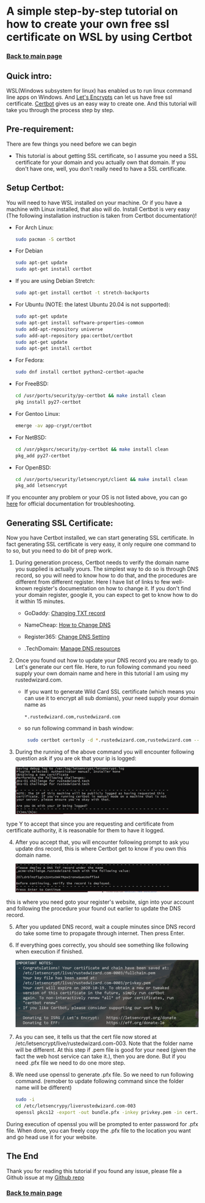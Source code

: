 # A simple step-by-step tutorial on how to create your own free ssl certificate on WSL by using Certbot

### [Back to main page](https://rustedwizard.github.io)

## Quick intro:

WSL(Windows subsystem for linux) has enabled us to run linux command line apps on Windows. And [Let's Encrypts](https://letsencrypt.org/) can let us have free ssl certificate. [Certbot](https://certbot.eff.org/) gives us an easy way to create one. And this tutorial will take you through the process step by step.

## Pre-requirement:

There are few things you need before we can begin

* This tutorial is about getting SSL certificate, so I assume you need a SSL certificate for your domain and you actually own that domain. If you don't have one, well, you don't really need to have a SSL certificate.

## Setup Certbot:

You will need to have WSL installed on your machine. Or if you have a machine with Linux installed, that also will do. Install Certbot is very easy (The following installation instruction is taken from Certbot documentation)!

* For Arch Linux:

    ```bash
    sudo pacman -S certbot
    ```

* For Debian

    ```bash
    sudo apt-get update
    sudo apt-get install certbot
    ```

* If you are using Debian Stretch:

    ```bash
    sudo apt-get install certbot -t stretch-backports
    ```

* For Ubuntu (NOTE: the latest Ubuntu 20.04 is not supported):

    ```bash
    sudo apt-get update
    sudo apt-get install software-properties-common
    sudo add-apt-repository universe
    sudo add-apt-repository ppa:certbot/certbot
    sudo apt-get update
    sudo apt-get install certbot
    ```

* For Fedora:

    ```bash
    sudo dnf install certbot python2-certbot-apache
    ```

* For FreeBSD:

    ```bash
    cd /usr/ports/security/py-certbot && make install clean
    pkg install py27-certbot
    ```

* For Gentoo Linux:

    ```bash
    emerge -av app-crypt/certbot
    ```

* For NetBSD:

    ```bash
    cd /usr/pkgsrc/security/py-certbot && make install clean
    pkg_add py27-certbot
    ```

* For OpenBSD:

    ```bash
    cd /usr/ports/security/letsencrypt/client && make install clean
    pkg_add letsencrypt
    ```

If you encounter any problem or your OS is not listed above, you can go [here](https://certbot.eff.org/docs/install.html#) for official documentation for troubleshooting.

## Generating SSL Certificate:

Now you have Certbot installed, we can start generating SSL certificate. In fact generating SSL certificate is very easy, it only require one command to to so, but you need to do bit of prep work.

1. During generation process, Certbot needs to verify the domain name you supplied is actually yours. The simplest way to do so is through DNS record, so you will need to know how to do that, and the procedures are different from different register. Here I have list of links to few well-known register's documentation on how to change it. If you don't find your domain register, google it, you can expect to get to know how to do it within 15 minutes.

    * GoDaddy: [Changing TXT record](https://ca.godaddy.com/help/change-a-txt-record-19233)

    * NameCheap: [How to Change DNS](https://www.namecheap.com/support/knowledgebase/article.aspx/767/10/how-to-change-dns-for-a-domain)

    * Register365: [Change DNS Setting](https://www.register365.com/knowledge/1159-changing_your_domains_dns_settings.html)

    * .TechDomain: [Manage DNS resources](https://controlpanel.tech/kb/node/636)

2. Once you found out how to update your DNS record you are ready to go. Let's generate our cert file. Here, to run following command you need supply your own domain name and here in this tutorial I am using my rustedwizard.com.
    * If you want to generate Wild Card SSL certificate (which means you can use it to encrypt all sub domians), your need supply your domain name as

        ```*.rustedwizard.com,rustedwizard.com```

    * so run following command in bash window:

        ```bash
         sudo certbot certonly -d *.rustedwizard.com,rustedwizard.com --manual --preferred-challenges dns
        ```

3. During the running of the above command you will encounter following question ask if you are ok that your ip is logged:

    ![Log your IP](/images/certbot/IP.PNG)

type Y to accept that since you are requesting and certificate from certificate authority, it is reasonable for them to have it logged.

4. After you accept that, you will encounter following prompt to ask you update dns record, this is where Certbot get to know if you own this domain name.

    ![Update your DNS](/images/certbot/UpdateDNS.PNG)

this is where you need goto your register's website, sign into your account and following the procedure your found out earlier to update the DNS record.

5. After you updated DNS record, wait a couple minutes since DNS record do take some time to propagate through internet. Then press Enter.

6. If everything goes correctly, you should see something like following when execution if finished.

    ![Generation succeeded](/images/certbot/Finished.PNG)

7. As you can see, it tells us that the cert file now stored at /etc/letsencrypt/live/rustedwizard.com-003. Note that the folder name will be different. At this step if .pem file is good for your need (given the fact the web host service can take it.), then you are done. But if you need .pfx file we need to do one more step.

8. We need use openssl to generate .pfx file. So we need to run following command. (remober to update following command since the folder name will be different)

    ```bash
    sudo -i
    cd /etc/letsencrypy/liverustedwizard.com-003
    openssl pkcs12 -export -out bundle.pfx -inkey privkey.pem -in cert.pem -certfile chain.pem 
    ```
During execution of openssl you will be prompted to enter password for .pfx file. When done, you can freely copy the .pfx file to the location you want and go head use it for your website.

## The End

Thank you for reading this tutorial if you found any issue, please file a Github issue at my [Github repo](https://github.com/rustedwizard/rustedwizard.github.io) 

### [Back to main page](https://rustedwizard.github.io)